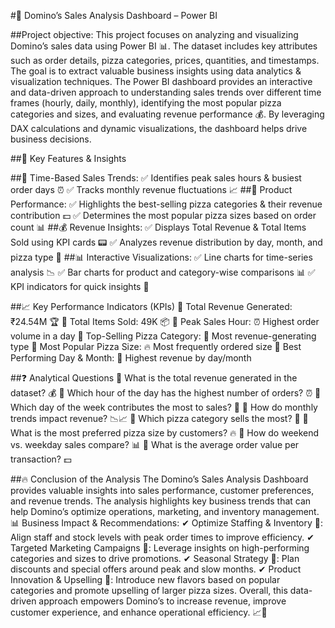 #🍕 Domino’s Sales Analysis Dashboard – Power BI

##Project objective:
This project focuses on analyzing and visualizing Domino’s sales data using Power BI 📊. The dataset includes key attributes such as order details, pizza categories, prices, quantities, and timestamps. The goal is to extract valuable business insights using data analytics & visualization techniques.
The Power BI dashboard provides an interactive and data-driven approach to understanding sales trends over different time frames (hourly, daily, monthly), identifying the most popular pizza categories and sizes, and evaluating revenue performance 💰. By leveraging DAX calculations and dynamic visualizations, the dashboard helps drive business decisions.

##🚀 Key Features & Insights

##📅 Time-Based Sales Trends:
✅ Identifies peak sales hours & busiest order days ⏰
✅ Tracks monthly revenue fluctuations 📈
##🍕 Product Performance:
✅ Highlights the best-selling pizza categories & their revenue contribution 💵
✅ Determines the most popular pizza sizes based on order count 📊
##💰 Revenue Insights:
✅ Displays Total Revenue & Total Items Sold using KPI cards 📟
✅ Analyzes revenue distribution by day, month, and pizza type 📆
##📊 Interactive Visualizations:
✅ Line charts for time-series analysis 📉
✅ Bar charts for product and category-wise comparisons 📊
✅ KPI indicators for quick insights 🎯

##📈 Key Performance Indicators (KPIs)
📌 Total Revenue Generated: ₹24.54M 🏆
📌 Total Items Sold: 49K 📦
📌 Peak Sales Hour: ⏰ Highest order volume in a day
📌 Top-Selling Pizza Category: 🍕 Most revenue-generating type
📌 Most Popular Pizza Size: 🔥 Most frequently ordered size
📌 Best Performing Day & Month: 📆 Highest revenue by day/month

##❓ Analytical Questions
🔹 What is the total revenue generated in the dataset? 💰
🔹 Which hour of the day has the highest number of orders? ⏰
🔹 Which day of the week contributes the most to sales? 📆
🔹 How do monthly trends impact revenue? 📉📈
🔹 Which pizza category sells the most? 🍕
🔹 What is the most preferred pizza size by customers? 🔥
🔹 How do weekend vs. weekday sales compare? 📊
🔹 What is the average order value per transaction? 💵

##🔥 Conclusion of the Analysis
The Domino’s Sales Analysis Dashboard provides valuable insights into sales performance, customer preferences, and revenue trends. The analysis highlights key business trends that can help Domino’s optimize operations, marketing, and inventory management.
📊 Business Impact & Recommendations:
✔ Optimize Staffing & Inventory 🏬: Align staff and stock levels with peak order times to improve efficiency.
✔ Targeted Marketing Campaigns 🎯: Leverage insights on high-performing categories and sizes to drive promotions.
✔ Seasonal Strategy 📆: Plan discounts and special offers around peak and slow months.
✔ Product Innovation & Upselling 🍕: Introduce new flavors based on popular categories and promote upselling of larger pizza sizes.
Overall, this data-driven approach empowers Domino’s to increase revenue, improve customer experience, and enhance operational efficiency. 📈🚀

